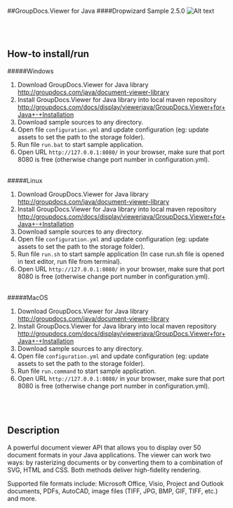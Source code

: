 ##GroupDocs.Viewer for Java
####Dropwizard Sample 2.5.0
![Alt text](https://media.licdn.com/media/p/7/005/059/258/39b2da3.png "Optional title")

<br/><br/>

How-to install/run
------

#####Windows
1. Download GroupDocs.Viewer for Java library http://groupdocs.com/java/document-viewer-library
2. Install GroupDocs.Viewer for Java library into local maven repository http://groupdocs.com/docs/display/viewerjava/GroupDocs.Viewer+for+Java+-+Installation
3. Download sample sources to any directory.
4. Open file `configuration.yml` and update configuration (eg: update assets to set the path to the storage folder).
5. Run file `run.bat` to start sample application.
6. Open URL `http://127.0.0.1:8080/` in your browser, make sure that port 8080 is free (otherwise change port number in configuration.yml).
<br/><br/>

#####Linux
1. Download GroupDocs.Viewer for Java library http://groupdocs.com/java/document-viewer-library
2. Install GroupDocs.Viewer for Java library into local maven repository http://groupdocs.com/docs/display/viewerjava/GroupDocs.Viewer+for+Java+-+Installation
3. Download sample sources to any directory.
4. Open file `configuration.yml` and update configuration (eg: update assets to set the path to the storage folder).
5. Run file `run.sh` to start sample application (In case run.sh file is opened in text editor, run file from terminal).
6. Open URL `http://127.0.0.1:8080/` in your browser, make sure that port 8080 is free (otherwise change port number in configuration.yml).
<br/><br/>

#####MacOS
1. Download GroupDocs.Viewer for Java library http://groupdocs.com/java/document-viewer-library
2. Install GroupDocs.Viewer for Java library into local maven repository http://groupdocs.com/docs/display/viewerjava/GroupDocs.Viewer+for+Java+-+Installation
3. Download sample sources to any directory.
4. Open file `configuration.yml` and update configuration (eg: update assets to set the path to the storage folder).
5. Run file `run.command` to start sample application.
6. Open URL `http://127.0.0.1:8080/` in your browser, make sure that port 8080 is free (otherwise change port number in configuration.yml).
<br/><br/><br/><br/>

Description
---------------
A powerful document viewer API that allows you to display over 50 document formats in your Java applications. The viewer can work two ways: by rasterizing documents or by converting them to a combination of SVG, HTML and CSS. Both methods deliver high-fidelity rendering.

Supported file formats include: Microsoft Office, Visio, Project and Outlook documents, PDFs, AutoCAD, image files (TIFF, JPG, BMP, GIF, TIFF, etc.) and more.
